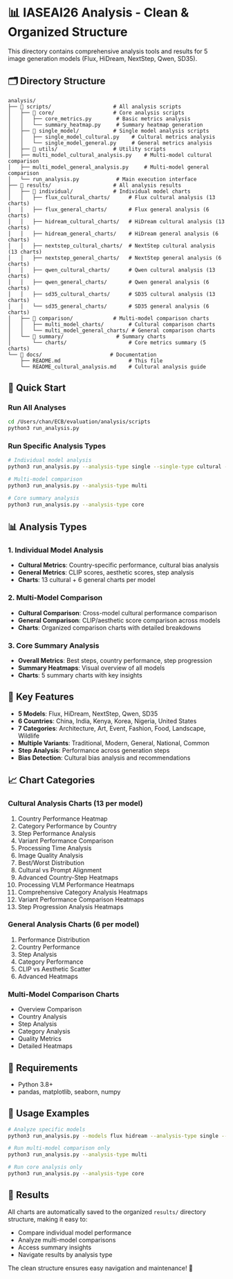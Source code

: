 # 📊 IASEAI26 Analysis - Clean & Organized Structure

This directory contains comprehensive analysis tools and results for 5 image generation models (Flux, HiDream, NextStep, Qwen, SD35).

## 🗂️ Directory Structure

```
analysis/
├── 📁 scripts/                    # All analysis scripts
│   ├── 📁 core/                   # Core analysis scripts
│   │   ├── core_metrics.py        # Basic metrics analysis
│   │   └── summary_heatmap.py     # Summary heatmap generation
│   ├── 📁 single_model/           # Single model analysis scripts
│   │   ├── single_model_cultural.py    # Cultural metrics analysis
│   │   └── single_model_general.py     # General metrics analysis
│   ├── 📁 utils/                  # Utility scripts
│   ├── multi_model_cultural_analysis.py    # Multi-model cultural comparison
│   ├── multi_model_general_analysis.py     # Multi-model general comparison
│   └── run_analysis.py            # Main execution interface
├── 📁 results/                    # All analysis results
│   ├── 📁 individual/             # Individual model charts
│   │   ├── flux_cultural_charts/      # Flux cultural analysis (13 charts)
│   │   ├── flux_general_charts/       # Flux general analysis (6 charts)
│   │   ├── hidream_cultural_charts/   # HiDream cultural analysis (13 charts)
│   │   ├── hidream_general_charts/    # HiDream general analysis (6 charts)
│   │   ├── nextstep_cultural_charts/  # NextStep cultural analysis (13 charts)
│   │   ├── nextstep_general_charts/   # NextStep general analysis (6 charts)
│   │   ├── qwen_cultural_charts/      # Qwen cultural analysis (13 charts)
│   │   ├── qwen_general_charts/       # Qwen general analysis (6 charts)
│   │   ├── sd35_cultural_charts/      # SD35 cultural analysis (13 charts)
│   │   └── sd35_general_charts/       # SD35 general analysis (6 charts)
│   ├── 📁 comparison/             # Multi-model comparison charts
│   │   ├── multi_model_charts/        # Cultural comparison charts
│   │   └── multi_model_general_charts/ # General comparison charts
│   └── 📁 summary/                 # Summary charts
│       └── charts/                    # Core metrics summary (5 charts)
└── 📁 docs/                      # Documentation
    ├── README.md                      # This file
    └── README_cultural_analysis.md    # Cultural analysis guide
```

## 🚀 Quick Start

### Run All Analyses
```bash
cd /Users/chan/ECB/evaluation/analysis/scripts
python3 run_analysis.py
```

### Run Specific Analysis Types
```bash
# Individual model analysis
python3 run_analysis.py --analysis-type single --single-type cultural --models flux nextstep

# Multi-model comparison
python3 run_analysis.py --analysis-type multi

# Core summary analysis
python3 run_analysis.py --analysis-type core
```

## 📊 Analysis Types

### 1. Individual Model Analysis
- **Cultural Metrics**: Country-specific performance, cultural bias analysis
- **General Metrics**: CLIP scores, aesthetic scores, step analysis
- **Charts**: 13 cultural + 6 general charts per model

### 2. Multi-Model Comparison
- **Cultural Comparison**: Cross-model cultural performance comparison
- **General Comparison**: CLIP/aesthetic score comparison across models
- **Charts**: Organized comparison charts with detailed breakdowns

### 3. Core Summary Analysis
- **Overall Metrics**: Best steps, country performance, step progression
- **Summary Heatmaps**: Visual overview of all models
- **Charts**: 5 summary charts with key insights

## 🎯 Key Features

- **5 Models**: Flux, HiDream, NextStep, Qwen, SD35
- **6 Countries**: China, India, Kenya, Korea, Nigeria, United States
- **7 Categories**: Architecture, Art, Event, Fashion, Food, Landscape, Wildlife
- **Multiple Variants**: Traditional, Modern, General, National, Common
- **Step Analysis**: Performance across generation steps
- **Bias Detection**: Cultural bias analysis and recommendations

## 📈 Chart Categories

### Cultural Analysis Charts (13 per model)
1. Country Performance Heatmap
2. Category Performance by Country
3. Step Performance Analysis
4. Variant Performance Comparison
5. Processing Time Analysis
6. Image Quality Analysis
7. Best/Worst Distribution
8. Cultural vs Prompt Alignment
9. Advanced Country-Step Heatmaps
10. Processing VLM Performance Heatmaps
11. Comprehensive Category Analysis Heatmaps
12. Variant Performance Comparison Heatmaps
13. Step Progression Analysis Heatmaps

### General Analysis Charts (6 per model)
1. Performance Distribution
2. Country Performance
3. Step Analysis
4. Category Performance
5. CLIP vs Aesthetic Scatter
6. Advanced Heatmaps

### Multi-Model Comparison Charts
- Overview Comparison
- Country Analysis
- Step Analysis
- Category Analysis
- Quality Metrics
- Detailed Heatmaps

## 🔧 Requirements

- Python 3.8+
- pandas, matplotlib, seaborn, numpy

## 📝 Usage Examples

```bash
# Analyze specific models
python3 run_analysis.py --models flux hidream --analysis-type single --single-type cultural

# Run multi-model comparison only
python3 run_analysis.py --analysis-type multi

# Run core analysis only
python3 run_analysis.py --analysis-type core
```

## 🎉 Results

All charts are automatically saved to the organized `results/` directory structure, making it easy to:
- Compare individual model performance
- Analyze multi-model comparisons
- Access summary insights
- Navigate results by analysis type

The clean structure ensures easy navigation and maintenance! 🚀
